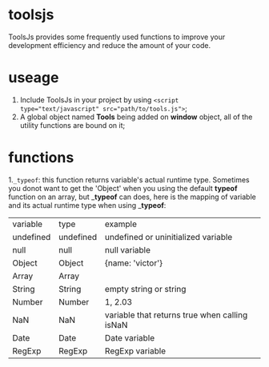 # toolsjs
ToolsJs provides some frequently used functions to improve your development efficiency and reduce the amount of your code.

# useage
1. Include ToolsJs in your project by using `<script type="text/javascript" src="path/to/tools.js">`;
2. A global object named __Tools__ being added on __window__ object, all of the utility functions are bound on it;

# functions
1.`_typeof`: this function returns variable's actual runtime type. Sometimes you donot want to get the 'Object' when you using the default __typeof__ function on an array, but ___typeof__ can does, here is the mapping of variable and its actual runtime type when using ___typeof__:
<table>
    <tr>
        <td>variable</td><td>type</td><td>example</td>
    </tr>
    <tr>
        <td>undefined</td><td>undefined</td><td>undefined or uninitialized variable</td>
    </tr>
    <tr>
        <td>null</td><td>null</td><td>null variable</td>
    </tr>
    <tr>
        <td>Object</td><td>Object</td><td>{name: 'victor'}</td>
    </tr>
    <tr>
        <td>Array</td><td>Array</td><td></td>
    </tr>
    <tr>
        <td>String</td><td>String</td><td>empty string or string</td>
    </tr>
    <tr>
        <td>Number</td><td>Number</td><td>1, 2.03</td>
    </tr>
    <tr>
        <td>NaN</td><td>NaN</td><td>variable that returns true when calling isNaN</td>
    </tr>
    <tr>
        <td>Date</td><td>Date</td><td>Date variable</td>
    </tr>
    <tr>
        <td>RegExp</td><td>RegExp</td><td>RegExp variable</td>
    </tr>
</table>
